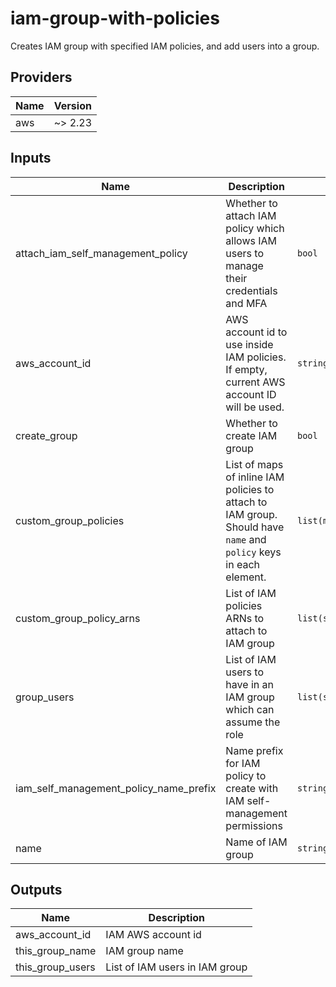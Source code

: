 # iam-group-with-policies

Creates IAM group with specified IAM policies, and add users into a group.

<!-- BEGINNING OF PRE-COMMIT-TERRAFORM DOCS HOOK -->
## Providers

| Name | Version |
|------|---------|
| aws | ~> 2.23 |

## Inputs

| Name | Description | Type | Default | Required |
|------|-------------|------|---------|:-----:|
| attach\_iam\_self\_management\_policy | Whether to attach IAM policy which allows IAM users to manage their credentials and MFA | `bool` | `true` | no |
| aws\_account\_id | AWS account id to use inside IAM policies. If empty, current AWS account ID will be used. | `string` | `""` | no |
| create\_group | Whether to create IAM group | `bool` | `true` | no |
| custom\_group\_policies | List of maps of inline IAM policies to attach to IAM group. Should have `name` and `policy` keys in each element. | `list(map(string))` | `[]` | no |
| custom\_group\_policy\_arns | List of IAM policies ARNs to attach to IAM group | `list(string)` | `[]` | no |
| group\_users | List of IAM users to have in an IAM group which can assume the role | `list(string)` | `[]` | no |
| iam\_self\_management\_policy\_name\_prefix | Name prefix for IAM policy to create with IAM self-management permissions | `string` | `"IAMSelfManagement-"` | no |
| name | Name of IAM group | `string` | n/a | yes |

## Outputs

| Name | Description |
|------|-------------|
| aws\_account\_id | IAM AWS account id |
| this\_group\_name | IAM group name |
| this\_group\_users | List of IAM users in IAM group |

<!-- END OF PRE-COMMIT-TERRAFORM DOCS HOOK -->

